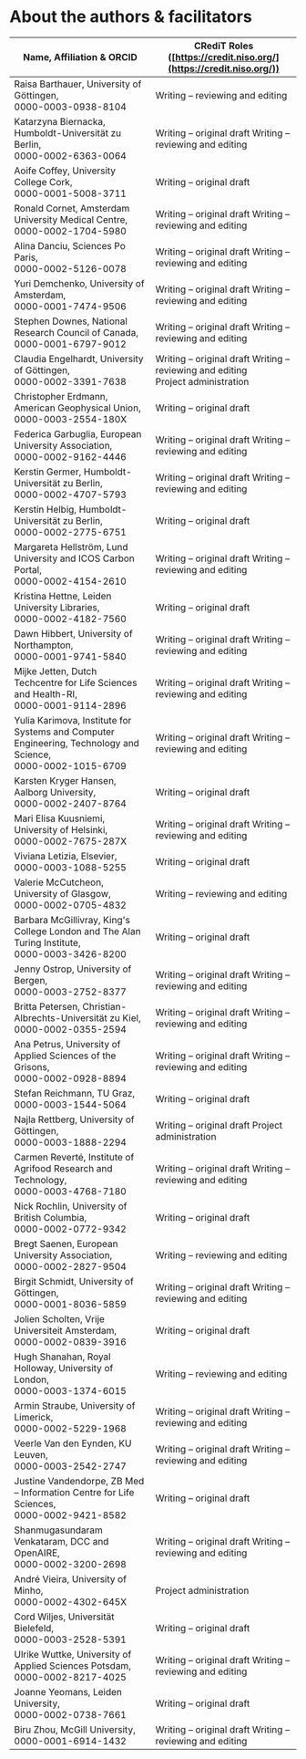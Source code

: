 # About the authors \& facilitators

| **Name, Affiliation &amp; ORCID** | **CRediT Roles** ([https://credit.niso.org/](https://credit.niso.org/)) |
| --- | --- |
| Raisa Barthauer, University of Göttingen, <br>0000-0003-0938-8104 | Writing – reviewing and editing |
| Katarzyna Biernacka, Humboldt-Universität zu Berlin, <br>0000-0002-6363-0064 | Writing – original draft Writing – reviewing and editing |
| Aoife Coffey, University College Cork, <br>0000-0001-5008-3711 | Writing – original draft |
| Ronald Cornet, Amsterdam University Medical Centre, <br>0000-0002-1704-5980 | Writing – original draft Writing – reviewing and editing |
| Alina Danciu, Sciences Po Paris, <br>0000-0002-5126-0078 | Writing – original draft Writing – reviewing and editing |
| Yuri Demchenko, University of Amsterdam, <br>0000-0001-7474-9506 | Writing – original draft Writing – reviewing and editing |
| Stephen Downes, National Research Council of Canada, <br>0000-0001-6797-9012 | Writing – original draft Writing – reviewing and editing |
| Claudia Engelhardt, University of Göttingen, <br>0000-0002-3391-7638 | Writing – original draft Writing – reviewing and editing <br>Project administration |
| Christopher Erdmann, American Geophysical Union, <br>0000-0003-2554-180X | Writing – original draft |
| Federica Garbuglia, European University Association, <br>0000-0002-9162-4446 | Writing – original draft Writing – reviewing and editing |
| Kerstin Germer, Humboldt-Universität zu Berlin, <br>0000-0002-4707-5793 | Writing – original draft Writing – reviewing and editing |
| Kerstin Helbig, Humboldt-Universität zu Berlin, <br>0000-0002-2775-6751 | Writing – original draft |
| Margareta Hellström, Lund University and ICOS Carbon Portal, <br>0000-0002-4154-2610 | Writing – original draft Writing – reviewing and editing |
| Kristina Hettne, Leiden University Libraries, <br>0000-0002-4182-7560 | Writing – original draft |
| Dawn Hibbert, University of Northampton, <br>0000-0001-9741-5840 | Writing – original draft Writing – reviewing and editing |
| Mijke Jetten, Dutch Techcentre for Life Sciences and Health-RI, <br>0000-0001-9114-2896 | Writing – original draft Writing – reviewing and editing |
| Yulia Karimova, Institute for Systems and Computer Engineering, Technology and Science, <br>0000-0002-1015-6709 | Writing – original draft Writing – reviewing and editing |
| Karsten Kryger Hansen, Aalborg University, <br>0000-0002-2407-8764 | Writing – original draft |
| Mari Elisa Kuusniemi, University of Helsinki, <br>0000-0002-7675-287X | Writing – original draft Writing – reviewing and editing |
| Viviana Letizia, Elsevier, <br>0000-0003-1088-5255 | Writing – original draft |
| Valerie McCutcheon, University of Glasgow, <br>0000-0002-0705-4832 | Writing – reviewing and editing |
| Barbara McGillivray, King&#39;s College London and The Alan Turing Institute, <br>0000-0003-3426-8200 | Writing – original draft |
| Jenny Ostrop, University of Bergen, <br>0000-0003-2752-8377 | Writing – original draft Writing – reviewing and editing |
| Britta Petersen, Christian-Albrechts-Universität zu Kiel, <br>0000-0002-0355-2594 | Writing – original draft Writing – reviewing and editing |
| Ana Petrus, University of Applied Sciences of the Grisons, <br>0000-0002-0928-8894 | Writing – original draft Writing – reviewing and editing |
| Stefan Reichmann, TU Graz, <br>0000-0003-1544-5064 | Writing – original draft |
| Najla Rettberg, University of Göttingen, <br>0000-0003-1888-2294 | Writing – original draft Project administration |
| Carmen Reverté, Institute of Agrifood Research and Technology, <br>0000-0003-4768-7180 | Writing – original draft Writing – reviewing and editing |
| Nick Rochlin, University of British Columbia, <br>0000-0002-0772-9342 | Writing – original draft |
| Bregt Saenen, European University Association, <br>0000-0002-2827-9504 | Writing – reviewing and editing |
| Birgit Schmidt, University of Göttingen, <br>0000-0001-8036-5859 | Writing – original draft Writing – reviewing and editing |
| Jolien Scholten, Vrije Universiteit Amsterdam, <br>0000-0002-0839-3916 | Writing – original draft |
| Hugh Shanahan, Royal Holloway, University of London, <br>0000-0003-1374-6015 | Writing – reviewing and editing |
| Armin Straube, University of Limerick, <br>0000-0002-5229-1968 | Writing – original draft Writing – reviewing and editing |
| Veerle Van den Eynden, KU Leuven, <br>0000-0003-2542-2747 | Writing – original draft Writing – reviewing and editing |
| Justine Vandendorpe, ZB Med – Information Centre for Life Sciences, <br>0000-0002-9421-8582 | Writing – original draft |
| Shanmugasundaram Venkataram, DCC and OpenAIRE, <br>0000-0002-3200-2698 | Writing – original draft Writing – reviewing and editing |
| André Vieira, University of Minho, <br>0000-0002-4302-645X | Project administration |
| Cord Wiljes, Universität Bielefeld, <br>0000-0003-2528-5391 | Writing – original draft |
| Ulrike Wuttke, University of Applied Sciences Potsdam, <br>0000-0002-8217-4025 | Writing – original draft Writing – reviewing and editing |
| Joanne Yeomans, Leiden University, <br>0000-0002-0738-7661 | Writing – original draft |
| Biru Zhou, McGill University, <br>0000-0001-6914-1432 | Writing – original draft Writing – reviewing and editing |